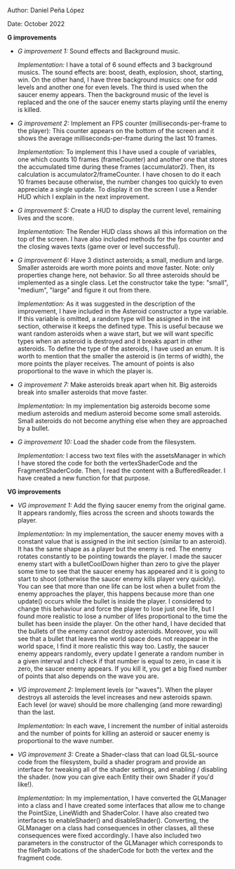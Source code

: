 Author: Daniel Peña López

Date: October 2022

**G improvements**
-  *G improvement 1:* Sound effects and Background music.
   
   *Implementation:* I have a total of 6 sound effects and 3 background musics.
   The sound effects are: boost, death, explosion, shoot, starting, win. On the other hand, I have
   three background musics: one for odd levels and another one for even levels. The third is used
   when the saucer enemy appears. Then the background music of the level is replaced and the one of
   the saucer enemy starts playing until the enemy is killed.
   
-  *G improvement 2:* Implement an FPS counter (milliseconds-per-frame to the player): This counter appears on the
   bottom of the screen and it shows the average milliseconds-per-frame during the last 10 frames.

   *Implementation:* To implement this I have used a couple of variables, one which counts 10 frames (frameCounter) 
   and another one that stores the accumulated time during these frames (accumulator2). Then, its
   calculation is accumulator2/frameCounter. I have chosen to do it each 10 frames because
   otherwise, the number changes too quickly to even appreciate a single update. To display it on the
   screen I use a Render HUD which I explain in the next improvement.
   
-  *G improvement 5:* Create a HUD to display the current level, remaining lives and the score.

   *Implementation:* The Render HUD class shows all this information on the top of the screen. I have also included methods for the fps 
   counter and the closing waves texts (game over or level successful).
   
-  *G improvement 6:* Have 3 distinct asteroids; a small, medium and large. Smaller asteroids are worth more points 
   and move faster. Note: only properties change here, not behavior. So all three asteroids should 
   be implemented as a single class. Let the constructor take the type: "small", "medium", "large" 
   and figure it out from there.

   *Implementation:* As it was suggested in the description of the improvement, I have included in the Asteroid 
   constructor a type variable. If this variable is omitted, a random type will be assigned in
   the init section, otherwise it keeps the defined type. This is useful because we want random
   asteroids when a wave start, but we will want specific types when an asteroid is destroyed and
   it breaks apart in other asteroids.
   To define the type of the asteroids, I have used an enum.
   It is worth to mention that the smaller the asteroid is (in terms of width), the more points the
   player receives. The amount of points is also proportional to the wave in which the player is.

-  *G improvement 7:* Make asteroids break apart when hit. Big asteroids break into smaller asteroids that move faster.

   *Implementation:* In my implementation big asteroids become some medium asteroids and medium asteroid become some
   small asteroids. Small asteroids do not become anything else when they are approached by a bullet.
   
-  *G improvement 10:* Load the shader code from the filesystem.

   *Implementation:* I access two text files with the assetsManager in which
   I have stored the code for both the vertexShaderCode and the FragmentShaderCode. Then, I read the
   content with a BufferedReader. I have created a new function for that purpose.

**VG improvements**
-  *VG improvement 1:* Add the flying saucer enemy from the original game. It appears randomly, flies across the screen
   and shoots towards the player.

   *Implementation:* In my implementation, the saucer enemy moves with a constant value
   that is assigned in the init section (similar to an asteroid). It has the same shape as a player
   but the enemy is red. The enemy rotates constantly to be pointing towards the player. I made the
   saucer enemy start with a bulletCoolDown higher than zero to give the player some time to see that
   the saucer enemy has appeared and it is going to start to shoot (otherwise the saucer enemy kills
   player very quickly).
   You can see that more than one life can be lost when a bullet from the enemy approaches the
   player, this happens because more than one update() occurs while the bullet is inside the player.
   I considered to change this behaviour and force the player to lose just one life, but I 
   found more realistic to lose a number of lifes proportional to the time the bullet has been inside
   the player.
   On the other hand, I have decided that the bullets of the enemy cannot destroy asteroids.
   Moreover, you will see that a bullet that leaves the world space does not reappear in the world
   space, I find it more realistic this way too.
   Lastly, the saucer enemy appears randomly, every update I generate a random number in a given
   interval and I check if that number is equal to zero, in case it is zero, the saucer enemy appears.
   If you kill it, you get a big fixed number of points that also depends on the wave you are.
   
-  *VG improvement 2:* Implement levels (or "waves"). When the player destroys all asteroids the level increases 
   and new asteroids spawn. Each level (or wave) should be more challenging (and more rewarding)
   than the last.

   *Implementation:* In each wave, I increment the number of initial asteroids and the number of points for killing
   an asteroid or saucer enemy is proportional to the wave number.
   
-  *VG improvement 3:* Create a Shader-class that can load GLSL-source code from the filesystem, build a shader 
   program and provide an interface for tweaking all of the shader settings, and 
   enabling / disabling the shader. (now you can give each Entity their own Shader
   if you'd like!).

   *Implementation:* In my implementation, I have converted the GLManager into a class and I have created some
   interfaces that allow me to change the PointSize, LineWidth and ShaderColor. I have also created two interfaces to
   enableShader() and disableShader(). Converting, the GLManager on a class had consequences in other
   classes, all these consequences were fixed accordingly. I have also included two parameters in the
   constructor of the GLManager which corresponds to the filePath locations of the shaderCode for both
   the vertex and the fragment code.